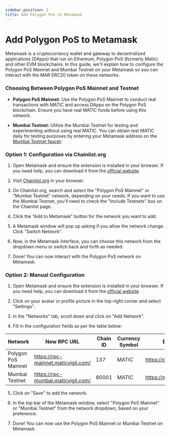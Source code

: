 ```yaml
---
sidebar_position: 2
title: Add Polygon PoS to Metamask
---
```


# Add Polygon PoS to Metamask

Metamask is a cryptocurrency wallet and gateway to decentralized applications (DApps) that run on Ethereum, Polygon PoS (formerly Matic) and other EVM blockchains. In this guide, we'll explain how to configure the Polygon PoS Mainnet and Mumbai Testnet on your Metamask so you can interact with the MAR ERC20 token on these networks.

### Choosing Between Polygon PoS Mainnet and Testnet

- **Polygon PoS Mainnet:** Use the Polygon PoS Mainnet to conduct real transactions with MATIC and access DApps on the Polygon PoS blockchain. Ensure you have real MATIC funds before using this network.

- **Mumbai Testnet:** Utilize the Mumbai Testnet for testing and experimenting without using real MATIC. You can obtain test MATIC daily for testing purposes by entering your Metamask address on the [Mumbai Testnet faucet](https://faucet.polygon.technology/).

### Option 1: Configuration via Chainlist.org

1. Open Metamask and ensure the extension is installed in your browser. If you need help, you can download it from the [official website](https://metamask.io/).

2. Visit [Chainlist.org](https://chainlist.org/) in your browser.

3. On Chainlist.org, search and select the "Polygon PoS Mainnet" or "Mumbai Testnet" network, depending on your needs. If you want to use the Mumbai Testnet, you'll need to check the "Include Testnets" box on the Chainlist page.

4. Click the "Add to Metamask" button for the network you want to add.

5. A Metamask window will pop up asking if you allow the network change. Click "Switch Network".

6. Now, in the Metamask interface, you can choose this network from the dropdown menu or switch back and forth as needed.

7. Done! You can now interact with the Polygon PoS network on Metamask.

### Option 2: Manual Configuration

1. Open Metamask and ensure the extension is installed in your browser. If you need help, you can download it from the [official website](https://metamask.io/).

2. Click on your avatar or profile picture in the top-right corner and select "Settings".

3. In the "Networks" tab, scroll down and click on "Add Network".

4. Fill in the configuration fields as per the table below:

| **Network**              | **New RPC URL**                                  | **Chain ID**        | **Currency Symbol**   | **Block Explorer URL**            |
|--------------------------|-------------------------------------------------|---------------------|-----------------------|------------------------------------|
| Polygon PoS Mainnet     | https://rpc-mainnet.maticvigil.com/             | 137                 | MATIC                 | https://polygonscan.com/   |
| Mumbai Testnet          | https://rpc-mumbai.maticvigil.com/              | 80001               | MATIC                 | https://mumbai.polygonscan.com/ |

5. Click on "Save" to add the network.

6. In the top bar of the Metamask window, select "Polygon PoS Mainnet" or "Mumbai Testnet" from the network dropdown, based on your preference.

7. Done! You can now use the Polygon PoS Mainnet or Mumbai Testnet on Metamask.
